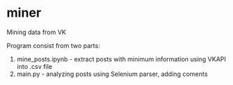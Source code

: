# miner
Mining data from VK

Program consist from two parts:
1. mine_posts.ipynb - extract posts with minimum information using VKAPI into .csv file
2. main.py - analyzing posts using Selenium parser, adding coments
